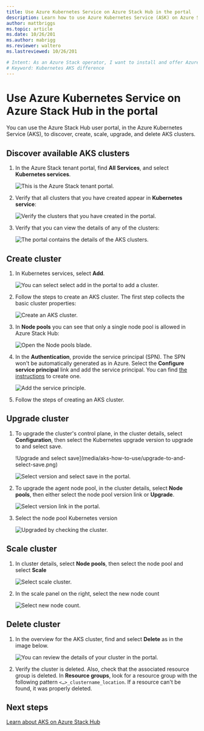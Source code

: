 ```yaml
---
title: Use Azure Kubernetes Service on Azure Stack Hub in the portal
description: Learn how to use Azure Kubernetes Service (ASK) on Azure Stack Hub in the portal.
author: mattbriggs
ms.topic: article
ms.date: 10/26/201
ms.author: mabrigg
ms.reviewer: waltero
ms.lastreviewed: 10/26/201

# Intent: As an Azure Stack operator, I want to install and offer Azure Kubernetes Service on Azure Stack Hub so my supported user can offer containerized solutions.
# Keyword: Kubernetes AKS difference
---
```


# Use Azure Kubernetes Service on Azure Stack Hub in the portal

You can use the Azure Stack Hub user portal, in the Azure Kubernetes Service (AKS), to discover, create, scale, upgrade, and delete AKS clusters.

## Discover available AKS clusters

1.  In the Azure Stack tenant portal, find **All Services**, and select **Kubernetes services**.

    ![This is the Azure Stack tenant portal.](media/aks-how-to-use/azure-stack-tenant-portal.png)

1.  Verify that all clusters that you have created appear in **Kubernetes service**:

    ![Verify the clusters that you have created in the portal.](media/aks-how-to-use/all-clusters-that-you-have-created.png)

1.  Verify that you can view the details of any of the clusters:

    ![The portal contains the details of the AKS clusters.](media/aks-how-to-use/details-of-any-of-the-clusters.png)

## Create cluster

1.  In Kubernetes services, select **Add**.

    ![You can select select add in the portal to add a cluster.](media/aks-how-to-use/select-add-cluster.png)

1.  Follow the steps to create an AKS cluster. The first step collects the basic cluster properties:

    ![Create an AKS cluster.](media/aks-how-to-use/create-an-aks-cluster.png)

1.  In **Node pools** you can see that only a single node pool is allowed in Azure Stack Hub:

    ![Open the **Node pools** blade.](media/aks-how-to-use/open-the-node-pool-settings.png)

1.  In the **Authentication**, provide the service principal (SPN). The SPN won't be automatically generated as in Azure. Select the **Configure service principal** link and add the service principal. You can find [the instructions](../operator/give-app-access-to-resources.md) to create one.

    ![Add the service principle.](media/aks-how-to-use/add-service-principal-to-aks.png)


1.  Follow the steps of creating an AKS cluster.

## Upgrade cluster

1.  To upgrade the cluster's control plane, in the cluster details, select **Configuration**, then select the Kubernetes upgrade version to upgrade to and select save.

    !Upgrade and select save](media/aks-how-to-use/upgrade-to-and-select-save.png)

    ![Select version and select save in the portal.](media/aks-how-to-use/upgrade-to-select-version.png)

2. To upgrade the agent node pool, in the cluster details, select **Node pools**, then either select the node pool version link or **Upgrade**.

    ![Select version link in the portal.](media/aks-how-to-use/upgrade-agent-click-version.png)

3.  Select the node pool Kubernetes version

    ![Upgraded by checking the cluster.](media/aks-how-to-use/upgraded-by-checking-the-cluster.png)

## Scale cluster

1. In cluster details, select **Node pools**, then select the node pool and select **Scale**

    ![Select scale cluster.](media/aks-how-to-use/select-scale.png)

2. In the scale panel on the right, select the new node count

    ![Select new node count.](media/aks-how-to-use/select-node-count.png)

## Delete cluster

1.  In the overview for the AKS cluster, find and select **Delete** as in the image below.

    ![You can review the details of your cluster in the portal.](media/aks-how-to-use/delete-cluster.png)

2.  Verify the cluster is deleted. Also, check that the associated resource group is deleted. In **Resource groups**, look for a resource group with the following pattern `<…>_clustername_location`. If a resource can't be found, it was properly deleted.


## Next steps

[Learn about AKS on Azure Stack Hub](aks-overview.md)